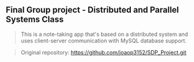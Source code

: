 ## Final Group project - Distributed and Parallel Systems Class
> This is a note-taking app that's based on a distributed system and uses client-server communication with MySQL database support.

> Original repository: https://github.com/joaop3152/SDP_Project.git
